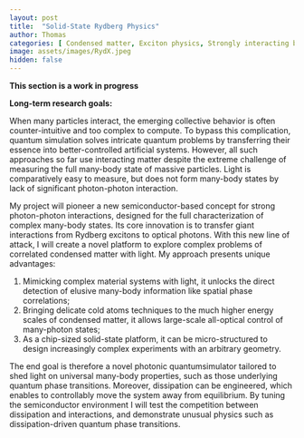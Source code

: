 ```yaml
---
layout: post
title:  "Solid-State Rydberg Physics"
author: Thomas
categories: [ Condensed matter, Exciton physics, Strongly interacting bosons, THz spectroscopy ]
image: assets/images/RydX.jpeg
hidden: false
---
```


**This section is a work in progress**


__Long-term research goals:__

When many particles interact, the emerging collective behavior is often counter-intuitive and too complex to compute. 
To bypass this complication, quantum simulation solves intricate quantum problems by transferring their essence into better-controlled artificial systems.
However, all such approaches so far use interacting matter despite the extreme challenge of measuring the full many-body state of massive particles. Light is comparatively easy to measure,
but does not form many-body states by lack of significant photon-photon interaction.

My project will pioneer a new semiconductor-based concept for strong photon-photon interactions,
designed for the full characterization of complex many-body states. 
Its core innovation is to transfer giant interactions from Rydberg excitons to optical photons. 
With this new line of attack, I will create a novel platform to explore complex problems of correlated condensed matter with light. My approach presents unique advantages:
1. Mimicking complex material systems with light, it unlocks the direct detection of elusive
many-body information like spatial phase correlations;
2. Bringing delicate cold atoms techniques to the much higher energy scales of condensed
matter, it allows large-scale all-optical control of many-photon states;
3. As a chip-sized solid-state platform, it can be micro-structured to design increasingly complex
experiments with an arbitrary geometry.

The end goal is therefore a novel photonic quantumsimulator tailored to shed light on universal many-body properties, such as those underlying quantum phase transitions. 
Moreover, dissipation can be engineered, which enables to controllably move the system away from equilibrium.
By tuning the semiconductor environment I will test the competition between dissipation and interactions, and demonstrate unusual physics such as dissipation-driven quantum phase transitions.
